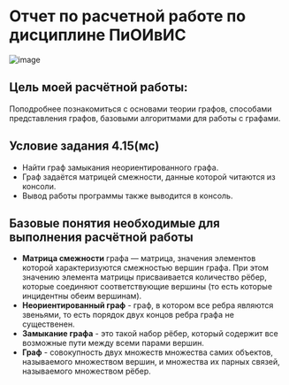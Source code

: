# Отчет по расчетной работе по дисциплине ПиОИвИС
 ![image](https://github.com/iis-32170x/RPIIS/blob/%D0%9F%D1%88%D0%B5%D0%BD%D0%BE%D0%B2_%D0%95/Screens/IMG_20231218_184939_348.jpg)
## Цель моей расчётной работы:
Поподробнее познакомиться с основами теории графов, способами представления графов, базовыми алгоритмами для работы с графами.
## Условие задания 4.15(мс)
- Найти граф замыкания неориентированного графа.
- Граф задаётся матрицей смежности, данные которой читаются из консоли. 
- Вывод работы программы также выводится в консоль.
## Базовые понятия необходимые для выполнения расчётной работы
- **Матрица смежности** графа — матрица, значения элементов которой характеризуются смежностью вершин графа. При этом значению элемента матрицы присваивается количество рёбер, которые соединяют соответствующие вершины (то есть которые инцидентны обеим вершинам).
- **Неориентированный граф** - граф, в котором все ребра являются звеньями, то есть порядок двух концов ребра графа не существенен.
- **Замыкание графа** - это такой набор рёбер, который содержит все возможные пути между всеми парами вершин.
- **Граф** - совокупность двух множеств множества самих объектов, называемого множеством вершин, и множества их парных связей, называемого множеством рёбер.  
